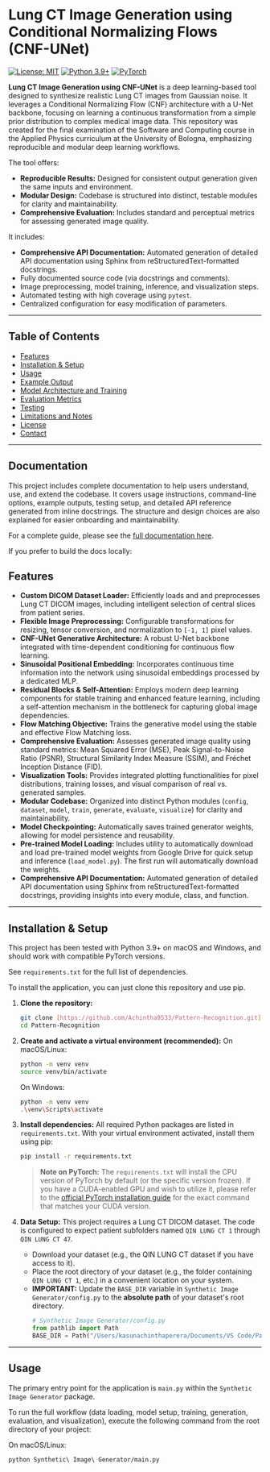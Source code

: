 # Lung CT Image Generation using Conditional Normalizing Flows (CNF-UNet)

[![License: MIT](https://img.shields.io/badge/License-MIT-yellow.svg)](https://github.com/Achintha9533/Pattern-Recognition/blob/main/LICENSE)
[![Python 3.9+](https://img.shields.io/badge/Python-3.9%2B-blue.svg)](https://www.python.org/downloads/)
[![PyTorch](https://img.shields.io/badge/PyTorch-2.0%2B-orange.svg)](https://pytorch.org/)

**Lung CT Image Generation using CNF-UNet** is a deep learning-based tool designed to synthesize realistic Lung CT images from Gaussian noise. It leverages a Conditional Normalizing Flow (CNF) architecture with a U-Net backbone, focusing on learning a continuous transformation from a simple prior distribution to complex medical image data. This repository was created for the final examination of the Software and Computing course in the Applied Physics curriculum at the University of Bologna, emphasizing reproducible and modular deep learning workflows.

The tool offers:
* **Reproducible Results:** Designed for consistent output generation given the same inputs and environment.
* **Modular Design:** Codebase is structured into distinct, testable modules for clarity and maintainability.
* **Comprehensive Evaluation:** Includes standard and perceptual metrics for assessing generated image quality.

It includes:
* **Comprehensive API Documentation:** Automated generation of detailed API documentation using Sphinx from reStructuredText-formatted docstrings.
* Fully documented source code (via docstrings and comments).
* Image preprocessing, model training, inference, and visualization steps.
* Automated testing with high coverage using `pytest`.
* Centralized configuration for easy modification of parameters.

---

## Table of Contents

* [Features](#features)
* [Installation & Setup](#installation--setup)
* [Usage](#usage)
* [Example Output](#example-output)
* [Model Architecture and Training](#model-architecture-and-training)
* [Evaluation Metrics](#evaluation-metrics)
* [Testing](#testing)
* [Limitations and Notes](#limitations-and-notes)
* [License](#license)
* [Contact](#contact)

---
## Documentation

This project includes complete documentation to help users understand, use, and extend the codebase. It covers usage instructions, command-line options, example outputs, testing setup, and detailed API reference generated from inline docstrings. The structure and design choices are also explained for easier onboarding and maintainability.

For a complete guide, please see the [full documentation here](docs/build/html/index.html).

If you prefer to build the docs locally:



## Features

* **Custom DICOM Dataset Loader:** Efficiently loads and and preprocesses Lung CT DICOM images, including intelligent selection of central slices from patient series.
* **Flexible Image Preprocessing:** Configurable transformations for resizing, tensor conversion, and normalization to `[-1, 1]` pixel values.
* **CNF-UNet Generative Architecture:** A robust U-Net backbone integrated with time-dependent conditioning for continuous flow learning.
* **Sinusoidal Positional Embedding:** Incorporates continuous time information into the network using sinusoidal embeddings processed by a dedicated MLP.
* **Residual Blocks & Self-Attention:** Employs modern deep learning components for stable training and enhanced feature learning, including a self-attention mechanism in the bottleneck for capturing global image dependencies.
* **Flow Matching Objective:** Trains the generative model using the stable and effective Flow Matching loss.
* **Comprehensive Evaluation:** Assesses generated image quality using standard metrics: Mean Squared Error (MSE), Peak Signal-to-Noise Ratio (PSNR), Structural Similarity Index Measure (SSIM), and Fréchet Inception Distance (FID).
* **Visualization Tools:** Provides integrated plotting functionalities for pixel distributions, training losses, and visual comparison of real vs. generated samples.
* **Modular Codebase:** Organized into distinct Python modules (`config`, `dataset`, `model`, `train`, `generate`, `evaluate`, `visualize`) for clarity and maintainability.
* **Model Checkpointing:** Automatically saves trained generator weights, allowing for model persistence and reusability.
* **Pre-trained Model Loading:** Includes utility to automatically download and load pre-trained model weights from Google Drive for quick setup and inference (`load_model.py`). The first run will automatically download the weights.
* **Comprehensive API Documentation:** Automated generation of detailed API documentation using Sphinx from reStructuredText-formatted docstrings, providing insights into every module, class, and function.


---

## Installation & Setup

This project has been tested with Python 3.9+ on macOS and Windows, and should work with compatible PyTorch versions.

See `requirements.txt` for the full list of dependencies.

To install the application, you can just clone this repository and use pip.

1.  **Clone the repository:**
    ```bash
    git clone [https://github.com/Achintha9533/Pattern-Recognition.git](https://github.com/Achintha9533/Pattern-Recognition.git)
    cd Pattern-Recognition
    ```

2.  **Create and activate a virtual environment (recommended):**
    On macOS/Linux:
    ```bash
    python -m venv venv
    source venv/bin/activate
    ```
    On Windows:
    ```bash
    python -m venv venv
    .\venv\Scripts\activate
    ```

3.  **Install dependencies:**
    All required Python packages are listed in `requirements.txt`. With your virtual environment activated, install them using pip:
    ```bash
    pip install -r requirements.txt
    ```
    > **Note on PyTorch:** The `requirements.txt` will install the CPU version of PyTorch by default (or the specific version frozen). If you have a CUDA-enabled GPU and wish to utilize it, please refer to the [official PyTorch installation guide](https://pytorch.org/get-started/locally/) for the exact command that matches your CUDA version.

4.  **Data Setup:**
    This project requires a Lung CT DICOM dataset. The code is configured to expect patient subfolders named `QIN LUNG CT 1` through `QIN LUNG CT 47`.
    * Download your dataset (e.g., the QIN LUNG CT dataset if you have access to it).
    * Place the root directory of your dataset (e.g., the folder containing `QIN LUNG CT 1`, etc.) in a convenient location on your system.
    * **IMPORTANT:** Update the `BASE_DIR` variable in `Synthetic Image Generator/config.py` to the **absolute path** of your dataset's root directory.
        ```python
        # Synthetic Image Generator/config.py
        from pathlib import Path
        BASE_DIR = Path("/Users/kasunachinthaperera/Documents/VS Code/Pattern Recognition/Data/QIN LUNG CT") # <-- Location
        ```

---

## Usage

The primary entry point for the application is `main.py` within the `Synthetic Image Generator` package.

To run the full workflow (data loading, model setup, training, generation, evaluation, and visualization), execute the following command from the root directory of your project:

On macOS/Linux:
```bash
python Synthetic\ Image\ Generator/main.py